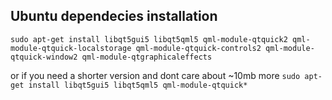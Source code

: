 ## Ubuntu dependecies installation

`sudo apt-get install libqt5gui5 libqt5qml5 qml-module-qtquick2 qml-module-qtquick-localstorage qml-module-qtquick-controls2 qml-module-qtquick-window2 qml-module-qtgraphicaleffects`

or if you need a shorter version and dont care about ~10mb more
`sudo apt-get install libqt5gui5 libqt5qml5 qml-module-qtquick*`
